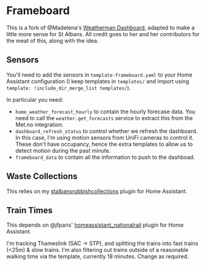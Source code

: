 # Frameboard

This is a fork of @Madelena's [Weatherman Dashboard](https://github.com/Madelena/esphome-weatherman-dashboard), adapted to make a little more sense for St Albans. All credit goes to her and her contributors for the meat of this, along with the idea.

## Sensors

You'll need to add the sensors in `template-frameboard.yaml` to your Home Assistant configuration (I keep templates in `templates/` and import using `template: !include_dir_merge_list templates/`). 

In particular you need:

* `home_weather_forecast_hourly` to contain the hourly forecase data. You need to call the `weather.get_forecasts` service to extract this from the Met.no integration.
* `dashboard_refresh_status` to control whether we refresh the dashboard. In this case, I'm using motion sensors from UniFi cameras to control it. These don't have occupancy, hence the extra templates to allow us to detect motion during the past minute.
* `frameboard_data` to contain all the information to push to the dashboad.

## Waste Collections

This relies on my [stalbansrubbishcollections](https://github.com/jshiell/homeassistant-stalbansrubbishcollections) plugin for Home Assistant.

## Train Times

This depends on @jfparis' [homeassistant_nationalrail](https://github.com/jfparis/homeassistant_nationalrail) plugin for Home Assistant.

I'm tracking Thameslink (SAC -> STP), and splitting the trains into fast trains (<25m) & slow trains. I'm also filtering out trains outside of a reasonable walking time via the template, currently 18 minutes. Change as required.
